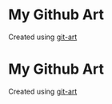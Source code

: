 # My Github Art

Created using [git-art](https://github.com/jamesjarvis/git-art)
# My Github Art

Created using [git-art](https://github.com/jamesjarvis/git-art)
